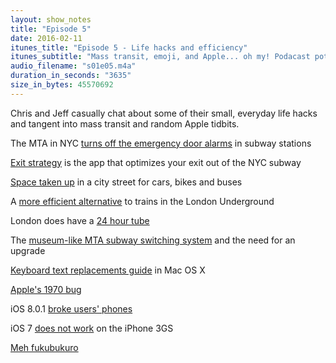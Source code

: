 ```yaml
---
layout: show_notes
title: "Episode 5"
date: 2016-02-11
itunes_title: "Episode 5 - Life hacks and efficiency"
itunes_subtitle: "Mass transit, emoji, and Apple... oh my! Podacast potpourri."
audio_filename: "s01e05.m4a"
duration_in_seconds: "3635"
size_in_bytes: 45570692
---
```


Chris and Jeff casually chat about some of their small, everyday life hacks and tangent into mass transit and random Apple tidbits.

The MTA in NYC [turns off the emergency door alarms](http://www.nytimes.com/2015/01/01/nyregion/exit-alarms-in-the-subways-are-silenced-by-the-mta.html?_r=0) in subway stations

[Exit strategy](http://www.exitstrategynyc.com) is the app that optimizes your exit out of the NYC subway

[Space taken up](http://blog.cellbikes.com.au/2012/09/australia-re-creates-world-famous-transport-photo/) in a city street for cars, bikes and buses

A [more efficient alternative](http://www.wired.com/2015/09/real-plan-replace-londons-tube-moving-walkways/) to trains in the London Underground

London does have a [24 hour tube](https://tfl.gov.uk/campaign/tube-improvements/the-future-of-the-tube/night-tube)

The [museum-like MTA subway switching system](https://www.youtube.com/watch?v=Mjx3S3UjmnA) and the need for an upgrade

[Keyboard text replacements guide](https://www.yahoo.com/tech/how-to-use-the-handy-text-substitution-feature-in-mac-88370315199.html) in Mac OS X

[Apple's 1970 bug](http://www.macrumors.com/2016/02/15/apple-to-fix-january-1-1970-date-bug-ios/)

iOS 8.0.1 [broke users' phones ](http://appleinsider.com/articles/14/09/24/apples-ios-801-update-breaks-cellular-connectivity-touch-id-support-for-many-users)

iOS 7 [does not work](http://apple.stackexchange.com/questions/144514/why-cant-i-download-ios-7-on-my-iphone-3gs) on the iPhone 3GS 

[Meh fukubukuro](https://meh.com/deals/fukubukuro)
